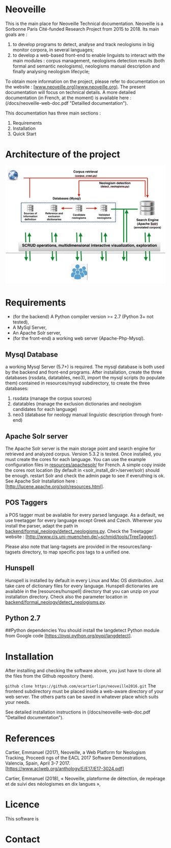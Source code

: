 # Neoveille
 
This is the main place for Neoveille Technical documentation. 
Neoveille is a Sorbonne Paris Cité-funded  Research Project from 2015 to 2018. Its main goals are :

1. to develop programs to detect, analyse and track neologisms in big monitor corpora, in several languages;
2. to develop a web-based front-end to enable linguists to interact with the main modules : corpus management, neologisms detection results (both formal and semantic neologisms), neologisms manual description and finally analysing neologism lifecycle;

To obtain more information on the project, please refer to documentation on the website : [www.neoveille.org](www.neoveille.org). The present documentation will focus on technical details. A more detailed documentation (in French, at the moment) is available here : (/docs/neoveille-web-doc.pdf "Detailled documentation").

This documentation has three main sections :

1. Requirements
2. Installation
3. Quick Start

# Architecture of the project
![Néoveille Architecture](/docs/neoveille-archi.png "Néoveille Architecture")


# Requirements
- (for the backend) A Python compiler version >= 2.7 (Python 3+ not tested),
- A MySql Server, 
- An Apache Solr server,
- (for the front-end) a working web server (Apache-Php-Mysql).

## Mysql Database
a working Mysql Server (5.7+) is required. The mysql database is both used by the backend and front-end programs. After installation, create the three databases (rssdata, datatables, neo3), import the mysql scripts (to populate them) contained in resources/mysql subdirectory, to create the three databases: 

1. rssdata (manage the corpus sources)
2. datatables (manage the exclusion dictionaries and neologism candidates for each language)
3. neo3 (database for neology manual linguistic description through front-end)

## Apache Solr server
The Apache Solr server is the main storage point and search engine for retrieved and analyzed corpus. Version 5.3.2 is tested. Once installed, you must create the cores for each language. You can use the example configuration files in [resources/apachesolr/](resources/apachesolr/) for French. A simple copy inside the cores root location (by default in <solr_install_dir>/server/solr) should be enough. restart Solr and check the admin page to see if everuthing is ok. See Apache Solr Installation here : [http://lucene.apache.org/solr/resources.html]. 

## POS Taggers
a POS tagger must be available for every parsed language. As a default, we use treetagger for every language except Greek and Czech. Wherever you install the parser, adapt the path in [backend/formal_neology/detect_neologisms.py](backend/formal_neology/detect_neologisms.py). Check the Treetagger website : [http://www.cis.uni-muenchen.de/~schmid/tools/TreeTagger/].

Please also note that lang-tagsets are provided in the resources/lang-tagsets directory, to map specific pos tags to a unified one.

## Hunspell
Hunspell is installed by default in every Linux and Mac OS distribution. Just take care of dictionary files for every language. Hunspell dictionaries are available in the [resources/hunspell] directory that you can unzip on your installation directory. Check also the parameter location in [backend/formal_neology/detect_neologisms.py](backend/formal_neology/detect_neologisms.py).

## Python 2.7

##Python dependencies
You should install the langdetect Python module from Google code [https://pypi.python.org/pypi/langdetect].



# Installation
After installing and checking the software above, you just have to clone all the files from the Github repository (here).

```github clone https://github.com/ecartierlipn/neoveille2016.git```
The frontend subdirectory must be placed inside a web-aware directory of your web server. The others parts can be saved in whatever place which suits your needs.

See detailed installation instructions in (/docs/neoveille-web-doc.pdf "Detailled documentation").

# References
Cartier, Emmanuel (2017), Neoveille, a Web Platform for Neologism Tracking, Proceedi ngs of the EACL 2017 Software Demonstrations, Valencia, Spain, April 3-7 2017. [https://www.aclweb.org/anthology/E/E17/E17-3024.pdf]

Cartier, Emmanuel (2018), « Neoveille, plateforme de détection, de repérage et de suivi des néologismes en dix langues », 


# Licence
This software is 


# Contact
